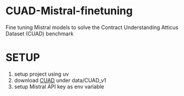 # CUAD-Mistral-finetuning
Fine tuning Mistral models to solve the Contract Understanding Atticus Dataset (CUAD) benchmark

# SETUP

1. setup project using uv
2. download [CUAD](https://www.atticusprojectai.org/cuad) under data/CUAD_v1
3. setup Mistral API key as env variable
